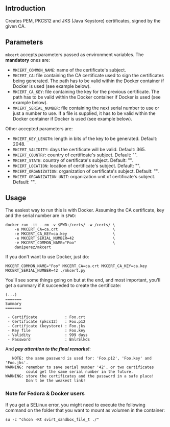## Introduction 
Creates PEM, PKCS12 and JKS (Java Keystore) certificates, signed by the given
CA.

## Parameters

```mkcert``` accepts parameters passed as environment variables. 
The **mandatory** ones are:

* ```MKCERT_COMMON_NAME```: name of the certificate's subject.
* ```MKCERT_CA```: file containing the CA certificate used to 
sign the certificates being generated. The path has to be valid within
the Docker container if Docker is used (see example below).
* ```MKCERT_CA_KEY```: file containing the key for the previous certificate.
The path has to be valid within the Docker container if Docker is used
(see example below).
* ```MKCERT_SERIAL_NUMBER```: file containing the next serial number to use
or just a number to use. If a file is supplied, it has to be valid within the
Docker container if Docker is used (see example below).

Other accepted parameters are:

* ```MKCERT_KEY_LENGTH```: length in bits of the key to be generated. 
Default: 2048.
* ```MKCERT_VALIDITY```: days the certificate will be valid. Default: 365.
* ```MKCERT_COUNTRY```: country of certificate's subject. Default: "".
* ```MKCERT_STATE```: country of certificate's subject. Default: "".
* ```MKCERT_LOCATION```: location of certificate's subject. Default: "".
* ```MKCERT_ORGANIZATION```: organization of certificate's subject.
Default: "".
* ```MKCERT_ORGANIZATION_UNIT```: organization unit of certificate's subject.
Default: "".

## Usage

The easiest way to run this is with Docker. Assuming the CA certificate,
key and the serial number are in ```$PWD```:

```
docker run -it --rm -v $PWD:/certs/ -w /certs/ \
    -e MKCERT_CA=ca.crt                        \
    -e MKCERT_CA_KEY=ca.key                    \
    -e MKCERT_SERIAL_NUMBER=42                 \
    -e MKCERT_COMMON_NAME="Foo"                \
    daniperez/mkcert 
```

If you don't want to use Docker, just do:

```
MKCERT_COMMON_NAME="Foo" MKCERT_CA=ca.crt MKCERT_CA_KEY=ca.key MKCERT_SERIAL_NUMBER=42 ./mkcert.py
```

You'll see some things going on but at the end, and most important, you'll
get a summary if it succeeded to create the certificate:

```
(...)
=======
Summary
=======

 - Certificate            : Foo.crt
 - Certificate (pkcs12)   : Foo.p12
 - Certificate (keystore) : Foo.jks
 - Key file               : Foo.key
 - Validity               : 999 days 
 - Password               : BnlrSlkds
 ```

And _**pay attention to the final remarks!**_:

```
   NOTE: the same password is used for: 'Foo.p12', 'Foo.key' and 'Foo.jks'.
WARNING: remember to save serial number '42', or two certificates
         could get the same serial number in the future.
WARNING: store the certificates and the password in a safe place!
         Don't be the weakest link!
```

### Note for Fedora & Docker users

If you get a SELinux error, you might need to execute the following command on
the folder that you want to mount as volumen in the container:

```
su -c "chcon -Rt svirt_sandbox_file_t ./"
```
